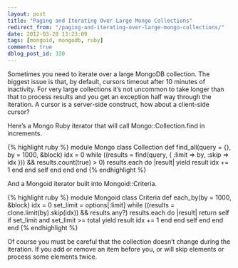 ```yaml
---
layout: post
title: "Paging and Iterating Over Large Mongo Collections"
redirect_from: "/paging-and-iterating-over-large-mongo-collections/"
date: 2012-03-28 13:23:09
tags: [mongoid, mongodb, ruby]
comments: true
dblog_post_id: 330
---
```

Sometimes you need to iterate over a large MongoDB collection. The biggest issue is that, by default, cursors timeout after 10 minutes of inactivity. For very large collections it’s not uncommon to take longer than that to process results and you get an exception half way through the iteration. A cursor is a server-side construct, how about a client-side cursor?

Here’s a Mongo Ruby iterator that will call Mongo::Collection.find in increments.

{% highlight ruby %}
module Mongo
  class Collection
    def find_all(query = {}, by = 1000, &block)
      idx = 0
      while ((results = find(query, { :limit => by, :skip => idx })) && results.count(true) > 0)
        results.each do |result|
          yield result
          idx += 1
        end
      end
      self
    end
  end
end
{% endhighlight %}

And a Mongoid iterator built into Mongoid::Criteria.

{% highlight ruby %}
module Mongoid
  class Criteria
    def each_by(by = 1000, &block)
      idx = 0
      set_limit = options[:limit]
      while ((results = clone.limit(by).skip(idx)) && results.any?)
        results.each do |result|
          return self if set_limit and set_limit >= total
          yield result
          idx += 1
        end
      end
      self
    end
  end
end
{% endhighlight %}

Of course you must be careful that the collection doesn’t change during the iteration. If you add or remove an item before you, or will skip elements or process some elements twice.

